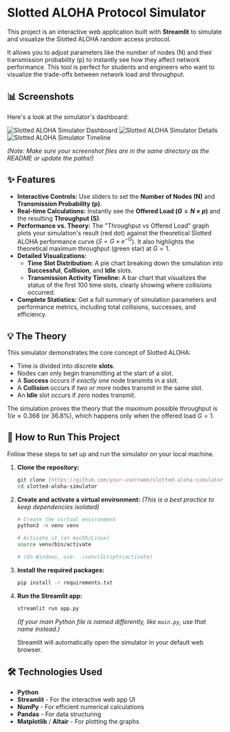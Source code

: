 # Slotted ALOHA Protocol Simulator

This project is an interactive web application built with **Streamlit** to simulate and visualize the Slotted ALOHA random access protocol.

It allows you to adjust parameters like the number of nodes (N) and their transmission probability (p) to instantly see how they affect network performance. This tool is perfect for students and engineers who want to visualize the trade-offs between network load and throughput.

## 📊 Screenshots

Here's a look at the simulator's dashboard:

![Slotted ALOHA Simulator Dashboard](Screenshot_2025-10-30_at_10.01.29_pm.jpg)
![Slotted ALOHA Simulator Details](Screenshot_2025-10-30_at_10.01.38_pm.png)
![Slotted ALOHA Simulator Timeline](Screenshot_2025-10-30_at_10.01.43_pm.jpg)

*(Note: Make sure your screenshot files are in the same directory as the README or update the paths!)*

## ✨ Features

* **Interactive Controls:** Use sliders to set the **Number of Nodes (N)** and **Transmission Probability (p)**.
* **Real-time Calculations:** Instantly see the **Offered Load ($G = N \times p$)** and the resulting **Throughput (S)**.
* **Performance vs. Theory:** The "Throughput vs Offered Load" graph plots your simulation's result (red dot) against the theoretical Slotted ALOHA performance curve ($S = G \times e^{-G}$). It also highlights the theoretical maximum throughput (green star) at $G=1$.
* **Detailed Visualizations:**
    * **Time Slot Distribution:** A pie chart breaking down the simulation into **Successful**, **Collision**, and **Idle** slots.
    * **Transmission Activity Timeline:** A bar chart that visualizes the status of the first 100 time slots, clearly showing where collisions occurred.
* **Complete Statistics:** Get a full summary of simulation parameters and performance metrics, including total collisions, successes, and efficiency.

## 💡 The Theory

This simulator demonstrates the core concept of Slotted ALOHA:

* Time is divided into discrete **slots**.
* Nodes can only begin transmitting at the start of a slot.
* A **Success** occurs if *exactly one* node transmits in a slot.
* A **Collision** occurs if *two or more* nodes transmit in the same slot.
* An **Idle** slot occurs if *zero* nodes transmit.

The simulation proves the theory that the maximum possible throughput is $1/e \approx 0.368$ (or 36.8%), which happens only when the offered load $G=1$.

## 🚀 How to Run This Project

Follow these steps to set up and run the simulator on your local machine.

1.  **Clone the repository:**
    ```bash
    git clone [https://github.com/your-username/slotted-aloha-simulator.git](https://github.com/your-username/slotted-aloha-simulator.git)
    cd slotted-aloha-simulator
    ```

2.  **Create and activate a virtual environment:**
    *(This is a best practice to keep dependencies isolated)*
    ```bash
    # Create the virtual environment
    python3 -m venv venv

    # Activate it (on macOS/Linux)
    source venv/bin/activate

    # (On Windows, use: .\venv\Scripts\activate)
    ```

3.  **Install the required packages:**
    ```bash
    pip install -r requirements.txt
    ```

4.  **Run the Streamlit app:**
    ```bash
    streamlit run app.py
    ```
    *(If your main Python file is named differently, like `main.py`, use that name instead.)*

    Streamlit will automatically open the simulator in your default web browser.

## 🛠️ Technologies Used

* **Python**
* **Streamlit** - For the interactive web app UI
* **NumPy** - For efficient numerical calculations
* **Pandas** - For data structuring
* **Matplotlib** / **Altair** - For plotting the graphs